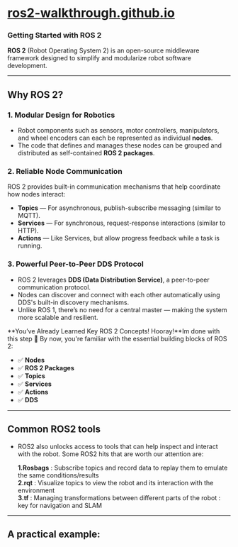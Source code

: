 # [ros2-walkthrough.github.io](https://ros2-walkthrough.github.io)  
### Getting Started with ROS 2

**ROS 2** (Robot Operating System 2) is an open-source middleware framework designed to simplify and modularize robot software development.

---

## Why ROS 2?

### 1. **Modular Design for Robotics**
- Robot components such as sensors, motor controllers, manipulators, and wheel encoders can each be represented as individual **nodes**.
- The code that defines and manages these nodes can be grouped and distributed as self-contained **ROS 2 packages**.

### 2. **Reliable Node Communication**
ROS 2 provides built-in communication mechanisms that help coordinate how nodes interact:

- **Topics** — For asynchronous, publish-subscribe messaging (similar to MQTT).
- **Services** — For synchronous, request-response interactions (similar to HTTP).
- **Actions** — Like Services, but allow progress feedback while a task is running.

### 3. **Powerful Peer-to-Peer DDS Protocol**
- ROS 2 leverages **DDS (Data Distribution Service)**, a peer-to-peer communication protocol.
- Nodes can discover and connect with each other automatically using DDS's built-in discovery mechanisms.
- Unlike ROS 1, there’s no need for a central master — making the system more scalable and resilient.

**You’ve Already Learned Key ROS 2 Concepts! Hooray!**Im done with this step 🙌
By now, you're familiar with the essential building blocks of ROS 2:

- ✅ **Nodes**  
- ✅ **ROS 2 Packages**  
- ✅ **Topics**  
- ✅ **Services**  
- ✅ **Actions**  
- ✅ **DDS**

---

## Common ROS2 tools
- ROS2 also unlocks access to tools that can help inspect and interact with the robot. Some ROS2 hits that are worth our attention are:

  **1.Rosbags** : Subscribe topics and record data to replay them to emulate the same conditions/results  
  **2.rqt** : Visualize topics to view the robot and its interaction with the environment  
  **3.tf** : Managing transformations between different parts of the robot : key for navigation and SLAM  

---

## A practical example:






